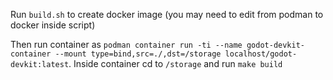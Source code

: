 Run `build.sh` to create docker image (you may need to edit from podman to docker inside script)

Then run container as `podman container run -ti --name godot-devkit-container --mount type=bind,src=./,dst=/storage localhost/godot-devkit:latest`. Inside container cd to `/storage` and run `make build`
